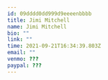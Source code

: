 ```yaml
---
id: 09dddd0dd999d9eeeenbbbb
title: Jimi Mitchell
name: Jimi Mitchell
bio: ""
link: ""
time: 2021-09-21T16:34:39.803Z
email: ""
venmo: ???
paypal: ???
---
```

